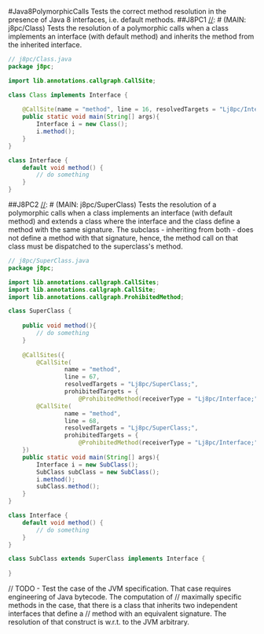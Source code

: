 #Java8PolymorphicCalls
Tests the correct method resolution in the presence of Java 8
interfaces, i.e. default methods.
##J8PC1
[//]: # (MAIN: j8pc/Class)
Tests the resolution of a polymorphic calls when a class implements an interface (with default method) and 
inherits the method from the inherited interface.
```java
// j8pc/Class.java
package j8pc;

import lib.annotations.callgraph.CallSite;

class Class implements Interface {
    
    @CallSite(name = "method", line = 16, resolvedTargets = "Lj8pc/Interface;")
    public static void main(String[] args){ 
        Interface i = new Class();
        i.method();
    }
}

class Interface { 
    default void method() {
        // do something
    }
}
```
[//]: # (END)

##J8PC2
[//]: # (MAIN: j8pc/SuperClass)
Tests the resolution of a polymorphic calls when a class implements an interface (with default method) and extends a class
where the interface and the class define a method with the same signature. The subclass - inheriting from both - does not
define a method with that signature, hence, the method call on that class must be dispatched to the superclass's method. 
```java
// j8pc/SuperClass.java
package j8pc;

import lib.annotations.callgraph.CallSites;
import lib.annotations.callgraph.CallSite;
import lib.annotations.callgraph.ProhibitedMethod;

class SuperClass {
    
    public void method(){
        // do something
    }
    
    @CallSites({
        @CallSite(
                name = "method",
                line = 67,
                resolvedTargets = "Lj8pc/SuperClass;",
                prohibitedTargets = { 
                    @ProhibitedMethod(receiverType = "Lj8pc/Interface;")}),
        @CallSite(
                name = "method",
                line = 68,
                resolvedTargets = "Lj8pc/SuperClass;",
                prohibitedTargets = { 
                    @ProhibitedMethod(receiverType = "Lj8pc/Interface;")})
    })
    public static void main(String[] args){ 
        Interface i = new SubClass();
        SubClass subClass = new SubClass();
        i.method();
        subClass.method();
    }
}

class Interface { 
    default void method() {
        // do something
    }
}

class SubClass extends SuperClass implements Interface {
    
}
```
[//]: # (END)

// TODO - Test the case of the JVM specification. That case requires engineering of Java bytecode. The computation of
// maximally specific methods in the case, that there is a class that inherits two independent interfaces that define a
// method with an equivalent signature. The resolution of that construct is w.r.t. to the JVM arbitrary.